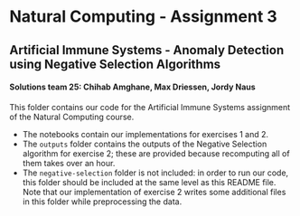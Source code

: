 # Natural Computing - Assignment 3
## Artificial Immune Systems - Anomaly Detection using Negative Selection Algorithms
#### Solutions team 25: Chihab Amghane, Max Driessen, Jordy Naus

This folder contains our code for the Artificial Immune Systems assignment of the Natural Computing course.
+ The notebooks contain our implementations for exercises 1 and 2.
+ The `outputs` folder contains the outputs of the Negative Selection algorithm for exercise 2; these are provided because recomputing all of them takes over an hour.
+ The `negative-selection` folder is not included: in order to run our code, this folder should be included at the same level as this README file. Note that our implementation of exercise 2 writes some additional files in this folder while preprocessing the data.